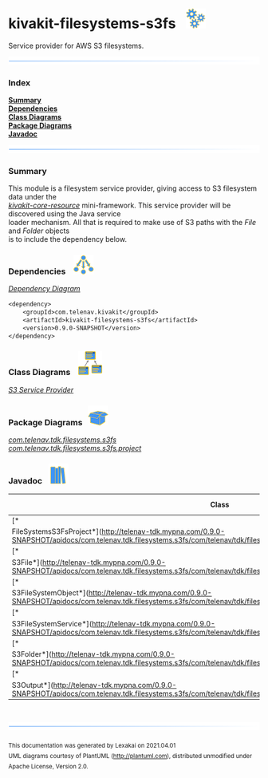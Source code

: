 # kivakit-filesystems-s3fs &nbsp;&nbsp;![](documentation/images/gears-40.png)

Service provider for AWS S3 filesystems.

![](documentation/images/horizontal-line.png)

### Index

[**Summary**](#summary)  
[**Dependencies**](#dependencies)  
[**Class Diagrams**](#class-diagrams)  
[**Package Diagrams**](#package-diagrams)  
[**Javadoc**](#javadoc)

![](documentation/images/horizontal-line.png)

[//]: # (start-user-text)

### Summary <a name = "summary"></a>

This module is a filesystem service provider, giving access to S3 filesystem data under the  
[*kivakit-core-resource*](../../kivakit-core/resource/README.md) mini-framework. This service provider will be discovered using the Java
service  
loader mechanism. All that is required to make use of S3 paths with the *File* and *Folder* objects  
is to include the dependency below.

[//]: # (end-user-text)

### Dependencies <a name="dependencies"></a> &nbsp;&nbsp;  ![](documentation/images/dependencies-40.png)

[*Dependency Diagram*](documentation/diagrams/dependencies.svg)

    <dependency>
        <groupId>com.telenav.kivakit</groupId>
        <artifactId>kivakit-filesystems-s3fs</artifactId>
        <version>0.9.0-SNAPSHOT</version>
    </dependency>

### Class Diagrams <a name="class-diagrams"></a> &nbsp; &nbsp;![](documentation/images/diagram-48.png)

[*S3 Service Provider*](documentation/diagrams/diagram-s3.svg)

### Package Diagrams <a name="package-diagrams"></a> &nbsp;&nbsp;![](documentation/images/box-40.png)

[*com.telenav.tdk.filesystems.s3fs*](documentation/diagrams/com.telenav.tdk.filesystems.s3fs.svg)  
[*com.telenav.tdk.filesystems.s3fs.project*](documentation/diagrams/com.telenav.tdk.filesystems.s3fs.project.svg)

### Javadoc <a name="javadoc"></a> &nbsp;&nbsp;![](documentation/images/books-40.png)

| Class | Documentation Sections |
|---|---|
| [*
FileSystemsS3FsProject*](http://telenav-tdk.mypna.com/0.9.0-SNAPSHOT/apidocs/com.telenav.tdk.filesystems.s3fs/com/telenav/tdk/filesystems/s3fs/project/FileSystemsS3FsProject.html) |  |  
| [*
S3File*](http://telenav-tdk.mypna.com/0.9.0-SNAPSHOT/apidocs/com.telenav.tdk.filesystems.s3fs/com/telenav/tdk/filesystems/s3fs/S3File.html) |  |  
| [*
S3FileSystemObject*](http://telenav-tdk.mypna.com/0.9.0-SNAPSHOT/apidocs/com.telenav.tdk.filesystems.s3fs/com/telenav/tdk/filesystems/s3fs/S3FileSystemObject.html) |  |  
| [*
S3FileSystemService*](http://telenav-tdk.mypna.com/0.9.0-SNAPSHOT/apidocs/com.telenav.tdk.filesystems.s3fs/com/telenav/tdk/filesystems/s3fs/S3FileSystemService.html) |  |  
| [*
S3Folder*](http://telenav-tdk.mypna.com/0.9.0-SNAPSHOT/apidocs/com.telenav.tdk.filesystems.s3fs/com/telenav/tdk/filesystems/s3fs/S3Folder.html) |  |  
| [*
S3Output*](http://telenav-tdk.mypna.com/0.9.0-SNAPSHOT/apidocs/com.telenav.tdk.filesystems.s3fs/com/telenav/tdk/filesystems/s3fs/S3Output.html) |  |  

[//]: # (start-user-text)


[//]: # (end-user-text)

<br/>

![](documentation/images/horizontal-line.png)

<sub>This documentation was generated by Lexakai on 2021.04.01</sub>    
<sub>UML diagrams courtesy of PlantUML (http://plantuml.com), distributed unmodified under Apache License, Version 2.0.</sub>

